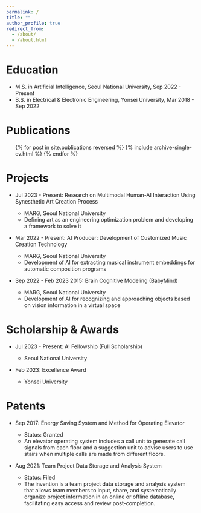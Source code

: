 ```yaml
---
permalink: /
title: ""
author_profile: true
redirect_from: 
  - /about/
  - /about.html
---
```


Education
======
* M.S. in Artificial Intelligence, Seoul National University, Sep 2022 - Present
* B.S. in Electrical & Electronic Engineering, Yonsei University, Mar 2018 - Sep 2022

Publications
======
  <ul>{% for post in site.publications reversed %}
    {% include archive-single-cv.html %}
  {% endfor %}</ul>

Projects
======
* Jul 2023 - Present: Research on Multimodal Human-AI Interaction Using Synesthetic Art Creation Process
  * MARG, Seoul National University
  * Defining art as an engineering optimization problem and developing a framework to solve it

* Mar 2022 - Present: AI Producer: Development of Customized Music Creation Technology
  * MARG, Seoul National University
  * Development of AI for extracting musical instrument embeddings for automatic composition programs

* Sep 2022 - Feb 2023 2015: Brain Cognitive Modeling (BabyMind)
  * MARG, Seoul National University
  * Development of AI for recognizing and approaching objects based on vision information in a virtual space

Scholarship & Awards
======
* Jul 2023 - Present: AI Fellowship (Full Scholarship)
  * Seoul National University

* Feb 2023: Excellence Award
  * Yonsei University

Patents
======
* Sep 2017: Energy Saving System and Method for Operating Elevator
  * Status: Granted
  * An elevator operating system includes a call unit to generate call signals from each floor and a suggestion unit to advise users to use stairs when multiple calls are made from different floors.

* Aug 2021: Team Project Data Storage and Analysis System
  * Status: Filed
  * The invention is a team project data storage and analysis system that allows team members to input, share, and systematically organize project information in an online or offline database, facilitating easy access and review post-completion.

<!-- My name is Dohoon Lee, and I’m a graduate student at MARG, Seoul National University, with a Bachelor’s degree in Electrical & Electronics Engineering from Yonsei University.

My research interests focus on transportation problems, particularly path optimization for differential equation-based generative models. I am also passionate about autonomous machine intelligence, exploring how machines can reason and plan using only visual data.

Beyond academia, I have a keen interest in existentialism and continually seek answers to profound questions.

In my spare time, I produce House, EDM, and Hip-Hop music. Feel free to check out my SoundCloud link on the left!

Always open to collaborating. Feel free to contact me! -->